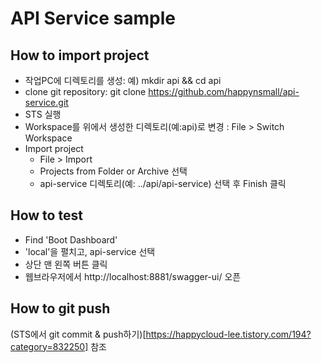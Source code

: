 # API Service sample 

## How to import project 
- 작업PC에 디렉토리를 생성: 예) mkdir api && cd api
- clone git repository: git clone https://github.com/happynsmall/api-service.git 
- STS 실행 
- Workspace를 위에서 생성한 디렉토리(예:api)로 변경 : File > Switch Workspace
- Import project 
  - File > Import 
  - Projects from Folder or Archive 선택
  - api-service 디렉토리(예: ../api/api-service) 선택 후 Finish 클릭 

## How to test
- Find 'Boot Dashboard'
- 'local'을 펼치고, api-service 선택 
- 상단 맨 왼쪽 버튼 클릭 
- 웹브라우저에서 http://localhost:8881/swagger-ui/ 오픈 

## How to git push 
(STS에서 git commit & push하기)[https://happycloud-lee.tistory.com/194?category=832250] 참조
